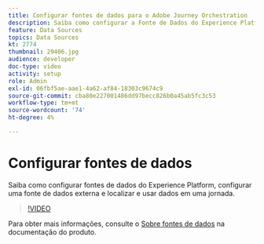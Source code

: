 ```yaml
---
title: Configurar fontes de dados para o Adobe Journey Orchestration
description: Saiba como configurar a Fonte de Dados do Experience Platform, configurar uma fonte de dados externa e localizar e usar dados em uma jornada.
feature: Data Sources
topics: Data Sources
kt: 2774
thumbnail: 29406.jpg
audience: developer
doc-type: video
activity: setup
role: Admin
exl-id: 06fbf5ae-aae1-4a62-af84-18303c9674c9
source-git-commit: cba80e227001486dd97becc826b0a45ab5fc3c53
workflow-type: tm+mt
source-wordcount: '74'
ht-degree: 4%

---
```


# Configurar fontes de dados

Saiba como configurar fontes de dados do Experience Platform, configurar uma fonte de dados externa e localizar e usar dados em uma jornada.

>[!VIDEO](https://video.tv.adobe.com/v/29406?quality=12&learn=on)

Para obter mais informações, consulte o [Sobre fontes de dados](https://experienceleague.adobe.com/docs/journeys/using/data-source-journeys/about-data-sources.html?lang=en) na documentação do produto.
